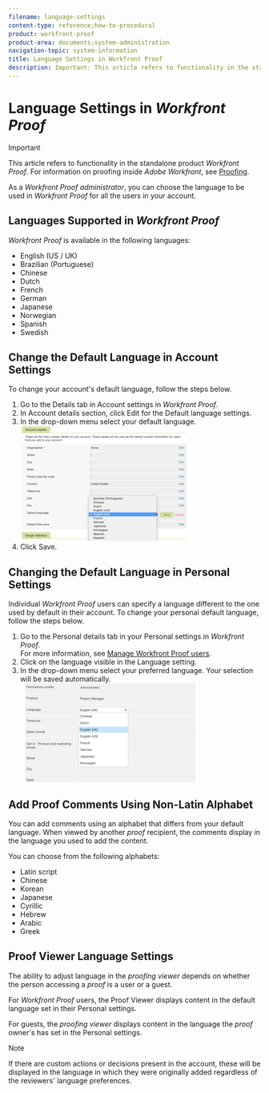 ```yaml
---
filename: language-settings
content-type: reference;how-to-procedural
product: workfront-proof
product-area: documents;system-administration
navigation-topic: system-information
title: Language Settings in Workfront Proof
description: Important: This article refers to functionality in the standalone product Workfront Proof. For information on proofing inside Adobe Workfront, see Proofing.
---
```


# Language Settings in *Workfront Proof*

>[!IMPORTANT]
>
>This article refers to functionality in the standalone product *Workfront Proof*. For information on proofing inside *Adobe Workfront*, see [Proofing](../../../review-and-approve-work/proofing/proofing.md).

As a *Workfront Proof administrator*, you can choose the language to be used in *Workfront Proof* for all the users in your&nbsp;account.

## Languages Supported in *Workfront Proof*

*Workfront Proof* is available in the following languages:

* English (US / UK)
* Brazilian (Portuguese)
* Chinese
* Dutch
* French
* German
* Japanese
* Norwegian
* Spanish
* Swedish

## Change the Default Language in Account Settings

To change your account's default language, follow the steps below.

<ol> 
 <li value="1">Go to the <span class="bold">Details</span> tab in&nbsp;<span class="bold">Account settings</span> in&nbsp;<em>Workfront Proof</em>.</li> 
 <li value="2">In <span class="bold">Account details</span> section, click&nbsp;<span class="bold">Edit&nbsp;</span>for the&nbsp;<span class="bold">Default language&nbsp;</span>settings.</li> 
 <li value="3">In the drop-down menu select your default language.<br><img src="assets/account-language-setting-350x230.png" alt="account_language_setting.png" style="width: 350;height: 230;"></li> 
 <li value="4">Click&nbsp;<span class="bold">Save.</span></li> 
</ol>

## Changing the Default Language in Personal Settings

Individual *Workfront Proof*&nbsp;users can specify a language different to the one used by default in their&nbsp;account. To change your personal default language, follow the steps below.

<ol> 
 <li value="1">Go to the&nbsp;<span class="bold">Personal details</span> tab in your&nbsp;<span class="bold">Personal settings</span> in&nbsp;<em>Workfront Proof</em>.<br>For more information, see <a href="../../../workfront-proof/wp-acct-admin/account-settings/manage-wp-users.md" class="MCXref xref">Manage Workfront Proof users</a>.</li> 
 <li value="2">Click on the language visible in the<span class="bold">&nbsp;Language&nbsp;</span>setting.</li> 
 <li value="3">In the drop-down menu select your preferred language.&nbsp;Your selection will be saved automatically.<br><img src="assets/personal-language-setting-350x197.png" alt="personal_language_setting.png" style="width: 350;height: 197;"></li> 
</ol>

## Add Proof Comments Using Non-Latin Alphabet

You can add comments using an alphabet that differs from your default language. When viewed by another *proof* recipient,&nbsp;the comments display in the language you used to add the content.&nbsp;

You can choose from the following alphabets:

* Latin script
* Chinese
* Korean
* Japanese
* Cyrillic
* Hebrew
* Arabic
* Greek

## Proof Viewer Language Settings

The ability to adjust language&nbsp;in the *proofing viewer* depends on whether the person accessing a *proof* is a user or a guest.

For *Workfront Proof* users, the Proof Viewer displays content in the default language set in their Personal settings.

For guests, the *proofing viewer* displays content in the language the *proof* owner's has set in the Personal settings.

>[!NOTE]
>
>If there are custom actions or decisions present in the account, these will be displayed in the language in which they were originally added regardless of the reviewers' language preferences.

